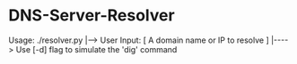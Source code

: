 # DNS-Server-Resolver

Usage: ./resolver.py 
|--> User Input: [ A domain name or IP to resolve ]
|----> Use [-d] flag to simulate the 'dig' command
